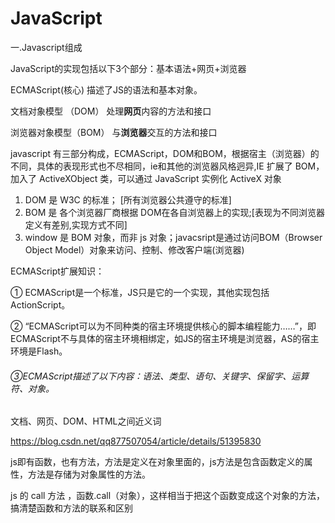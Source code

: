 # JavaScript

一.Javascript组成

JavaScript的实现包括以下3个部分：基本语法+网页+浏览器

ECMAScript(核心)      			描述了JS的语法和基本对象。

文档对象模型 （DOM）   		  处理**网页**内容的方法和接口

浏览器对象模型（BOM）         	  与**浏览器**交互的方法和接口

javascript 有三部分构成，ECMAScript，DOM和BOM，根据宿主（浏览器）的不同，具体的表现形式也不尽相同，ie和其他的浏览器风格迥异,IE 扩展了 BOM，加入了 ActiveXObject 类，可以通过 JavaScript 实例化 ActiveX 对象

 

1. DOM 是 W3C 的标准； [所有浏览器公共遵守的标准]
2. BOM 是 各个浏览器厂商根据 DOM在各自浏览器上的实现;[表现为不同浏览器定义有差别,实现方式不同]
3. window 是 BOM 对象，而非 js 对象；javacsript是通过访问BOM（Browser Object Model）对象来访问、控制、修改客户端(浏览器)

ECMAScript扩展知识：

① ECMAScript是一个标准，JS只是它的一个实现，其他实现包括ActionScript。

② “ECMAScript可以为不同种类的宿主环境提供核心的脚本编程能力……”，即ECMAScript不与具体的宿主环境相绑定，如JS的宿主环境是浏览器，AS的宿主环境是Flash。

###### ③ECMAScript描述了以下内容：语法、类型、语句、关键字、保留字、运算符、对象。
文档、网页、DOM、HTML之间近义词

https://blog.csdn.net/qq877507054/article/details/51395830

js即有函数，也有方法，方法是定义在对象里面的，js方法是包含函数定义的属性，方法是存储为对象属性的方法。

js 的 call 方法 ，函数.call（对象），这样相当于把这个函数变成这个对象的方法，搞清楚函数和方法的联系和区别

